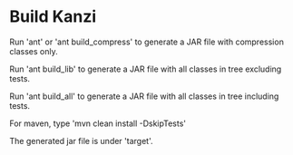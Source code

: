 Build Kanzi
===========

Run 'ant' or 'ant build_compress' to generate a JAR file with compression classes only.

Run 'ant build_lib' to generate a JAR file with all classes in tree excluding tests.

Run 'ant build_all' to generate a JAR file with all classes in tree including tests.

For maven, type 'mvn clean install -DskipTests'

The generated jar file is under 'target'.

